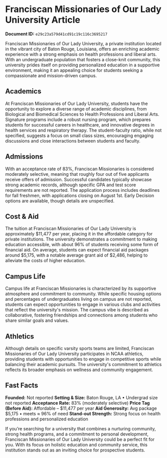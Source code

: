 # Franciscan Missionaries of Our Lady University Article

**Document ID:** `e29c23a579d41cd91c19c116c3695217`

Franciscan Missionaries of Our Lady University, a private institution located in the vibrant city of Baton Rouge, Louisiana, offers an enriching academic experience with a strong emphasis on health professions and liberal arts. With an undergraduate population that fosters a close-knit community, this university prides itself on providing personalized education in a supportive environment, making it an appealing choice for students seeking a compassionate and mission-driven campus.

## Academics
At Franciscan Missionaries of Our Lady University, students have the opportunity to explore a diverse range of academic disciplines, from Biological and Biomedical Sciences to Health Professions and Liberal Arts. Signature programs include a robust nursing program, which prepares students for successful careers in healthcare, and innovative degrees in health services and respiratory therapy. The student-faculty ratio, while not specified, suggests a focus on small class sizes, encouraging engaging discussions and close interactions between students and faculty.

## Admissions
With an acceptance rate of 83%, Franciscan Missionaries is considered moderately selective, meaning that roughly four out of five applicants receive offers of admission. Successful candidates typically showcase strong academic records, although specific GPA and test score requirements are not reported. The application process includes deadlines for fall freshmen, with applications closing on August 1st. Early Decision options are available, though details are unspecified.

## Cost & Aid
The tuition at Franciscan Missionaries of Our Lady University is approximately $11,477 per year, placing it in the affordable category for private institutions. The university demonstrates a commitment to making education accessible, with about 96% of students receiving some form of financial aid. On average, students can expect financial aid packages around $5,175, with a notable average grant aid of $2,486, helping to alleviate the costs of higher education.

## Campus Life
Campus life at Franciscan Missionaries is characterized by its supportive atmosphere and commitment to community. While specific housing options and percentages of undergraduates living on campus are not reported, students can expect opportunities to engage in various clubs and activities that reflect the university's mission. The campus vibe is described as collaborative, fostering friendships and connections among students who share similar goals and values.

## Athletics
Although details on specific varsity sports teams are limited, Franciscan Missionaries of Our Lady University participates in NCAA athletics, providing students with opportunities to engage in competitive sports while balancing their academic pursuits. The university's commitment to athletics reflects its broader emphasis on wellness and community engagement.

## Fast Facts
**Founded:** Not reported
**Setting & Size:** Baton Rouge, LA • Undergrad size not reported
**Acceptance Rate:** 83% (moderately selective)
**Price Tag (Before Aid):** Affordable – $11,477 per year
**Aid Generosity:** Avg package $5,175 • meets ≈ 96% of need
**Stand-out Strength:** Strong focus on health professions and personalized education

If you’re searching for a university that combines a nurturing community, strong health programs, and a commitment to personal development, Franciscan Missionaries of Our Lady University could be a perfect fit for you. With its focus on holistic education and community service, this institution stands out as an inviting choice for prospective students.
